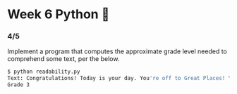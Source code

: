 # Week 6 Python 🐍 
### 4/5
Implement a program that computes the approximate grade level needed to comprehend some text, per the below.
```bash
$ python readability.py
Text: Congratulations! Today is your day. You're off to Great Places! You're off and away!
Grade 3
```
